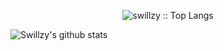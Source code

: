
<p align="center"><img src="https://github-readme-stats.vercel.app/api/top-langs/?username=swillzy&langs_count=10&theme=tokyonight&layout=compact" alt="swillzy :: Top Langs" /></p>

![Swillzy's github stats](https://github-readme-stats.vercel.app/api?username=swillzy&show_icons=true&hide_border=true)
